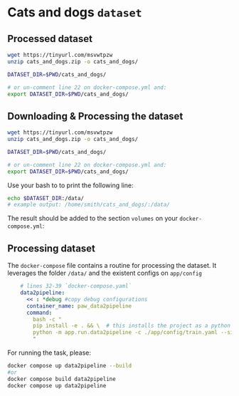 # Cats and dogs `dataset`

## Processed dataset

```bash
wget https://tinyurl.com/msvwtpzw
unzip cats_and_dogs.zip -o cats_and_dogs/

DATASET_DIR=$PWD/cats_and_dogs/

# or un-comment line 22 on docker-compose.yml and:
export DATASET_DIR=$PWD/cats_and_dogs/
```

## Downloading & Processing the dataset

```bash
wget https://tinyurl.com/msvwtpzw
unzip cats_and_dogs.zip -o cats_and_dogs/

DATASET_DIR=$PWD/cats_and_dogs/

# or un-comment line 22 on docker-compose.yml and:
export DATASET_DIR=$PWD/cats_and_dogs/
```

Use your bash to to print the following line:
```bash
echo $DATASET_DIR:/data/
# example output: /home/smith/cats_and_dogs/:/data/
```


The result should be added to the section `volumes` on your `docker-compose.yml`:

## Processing dataset

The `docker-compose` file contains a routine for processing the dataset.
It leverages the folder `/data/` and the existent configs on `app/config`

```yaml
    # lines 32-39 `docker-compose.yaml`
    data2pipeline:
      << : *debug #copy debug configurations
      container_name: paw_data2pipeline
      command:
        bash -c "
        pip install -e . && \  # this installs the project as a python package
        python -m app.run.data2pipeline -c ./app/config/train.yaml --singles
        "
```

For running the task, please:
```bash
docker compose up data2pipeline --build
#or
docker compose build data2pipeline
docker compose up data2pipeline
```
